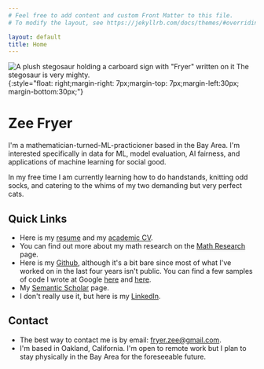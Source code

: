 ```yaml
---
# Feel free to add content and custom Front Matter to this file.
# To modify the layout, see https://jekyllrb.com/docs/themes/#overriding-theme-defaults

layout: default
title: Home
---
```


![A plush stegosaur holding a carboard sign with "Fryer" written on it The stegosaur is very mighty.](/imgs/stumpy.jpg){:style="float: right;margin-right: 7px;margin-top: 7px;margin-left:30px; margin-bottom:30px;"}


# Zee Fryer

I'm a mathematician-turned-ML-practicioner based in the Bay Area. I'm interested specifically in data for ML, model evaluation, AI fairness, and applications of machine learning for social good.

In my free time I am currently learning how to do handstands, knitting odd socks, and catering to the whims of my two demanding but very perfect cats.

## Quick Links

- Here is my [resume](/files/resume_zeefryer.pdf) and my [academic CV](/files/CV2019.pdf).
- You can find out more about my math research on the [Math Research](/math-research/) page.
- Here is my [Github](https://github.com/zeefryer), although it's a bit bare since most of what I've worked on in the last four years isn't public. You can find a few samples of code I wrote at Google [here](https://github.com/google-research/google-research/commit/eb2b142f26e39aac1dcbb768417465ae9d4e5af6) and [here](https://github.com/google-research/google-research/tree/master/graph_compression/contrastive_learning/learning_latents).
- My [Semantic Scholar](https://www.semanticscholar.org/author/Zee-Fryer/2540014) page.
- I don't really use it, but here is my [LinkedIn](https://www.linkedin.com/in/zee-fryer/).

## Contact

- The best way to contact me is by email: [fryer.zee@gmail.com](mailto:fryer.zee@gmail.com).
- I'm based in Oakland, California. I'm open to remote work but I plan to stay physically in the Bay Area for the foreseeable future.


